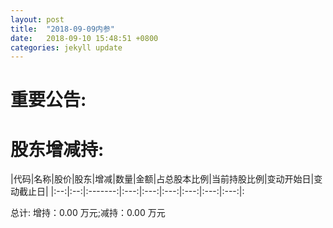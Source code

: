 ```yaml
---
layout: post
title:  "2018-09-09内参"
date:   2018-09-10 15:48:51 +0800
categories: jekyll update
---
```

# 重要公告: 
 
# 股东增减持: 
 
|代码|名称|股价|股东|增减|数量|金额|占总股本比例|当前持股比例|变动开始日|变动截止日|
|:--:|:--:|:-------:|:---:|:---:|:---:|:---:|:---:|:---:|:

 总计:
增持：0.00 万元;减持：0.00 万元